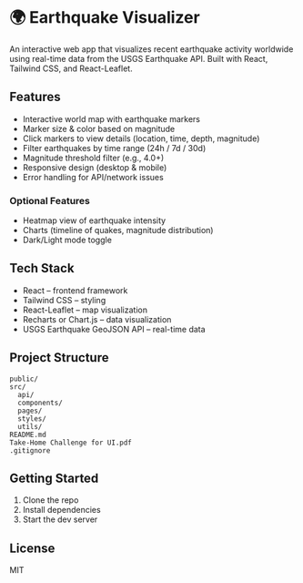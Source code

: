 # 🌍 Earthquake Visualizer

An interactive web app that visualizes recent earthquake activity worldwide using real-time data from the USGS Earthquake API. Built with React, Tailwind CSS, and React-Leaflet.

## Features
- Interactive world map with earthquake markers
- Marker size & color based on magnitude
- Click markers to view details (location, time, depth, magnitude)
- Filter earthquakes by time range (24h / 7d / 30d)
- Magnitude threshold filter (e.g., 4.0+)
- Responsive design (desktop & mobile)
- Error handling for API/network issues

### Optional Features
- Heatmap view of earthquake intensity
- Charts (timeline of quakes, magnitude distribution)
- Dark/Light mode toggle

## Tech Stack
- React – frontend framework
- Tailwind CSS – styling
- React-Leaflet – map visualization
- Recharts or Chart.js – data visualization
- USGS Earthquake GeoJSON API – real-time data

## Project Structure
```
public/
src/
  api/
  components/
  pages/
  styles/
  utils/
README.md
Take-Home Challenge for UI.pdf
.gitignore
```

## Getting Started
1. Clone the repo
2. Install dependencies
3. Start the dev server

## License
MIT
